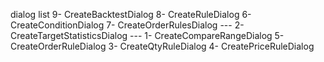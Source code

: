 dialog list
9- CreateBacktestDialog
8- CreateRuleDialog
6- CreateConditionDialog
7- CreateOrderRulesDialog
--- 2- CreateTargetStatisticsDialog
--- 1- CreateCompareRangeDialog
5- CreateOrderRuleDialog
3- CreateQtyRuleDialog
4- CreatePriceRuleDialog